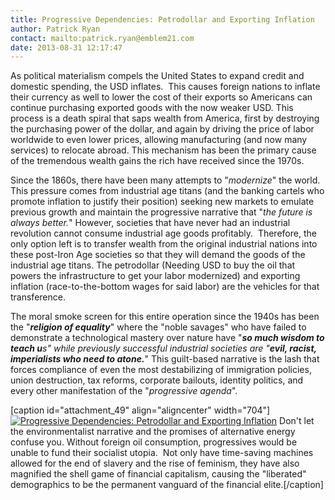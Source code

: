 ```yaml
---
title: Progressive Dependencies: Petrodollar and Exporting Inflation
author: Patrick Ryan
contact: mailto:patrick.ryan@emblem21.com
date: 2013-08-31 12:17:47
---
```


As political materialism compels the United States to expand credit and domestic spending, the USD inflates.  This causes foreign nations to inflate their currency as well to lower the cost of their exports so Americans can continue purchasing exported goods with the now weaker USD. This process is a death spiral that saps wealth from America, first by destroying the purchasing power of the dollar, and again by driving the price of labor worldwide to even lower prices, allowing manufacturing (and now many services) to relocate abroad. This mechanism has been the primary cause of the tremendous wealth gains the rich have received since the 1970s.

Since the 1860s, there have been many attempts to "_modernize_" the world. This pressure comes from industrial age titans (and the banking cartels who promote inflation to justify their position) seeking new markets to emulate previous growth and maintain the progressive narrative that "_the future is always better._" However, societies that have never had an industrial revolution cannot consume industrial age goods profitably.  Therefore, the only option left is to transfer wealth from the original industrial nations into these post-Iron Age societies so that they will demand the goods of the industrial age titans. The petrodollar (Needing USD to buy the oil that powers the infrastructure to get your labor modernized) and exporting inflation (race-to-the-bottom wages for said labor) are the vehicles for that transference.

The moral smoke screen for this entire operation since the 1940s has been the "**_religion of equality_**" where the "noble savages" who have failed to demonstrate a technological mastery over nature have "_**so much wisdom to teach u**_s" while previously successful industrial societies are "_**evil, racist, imperialists who need to atone.**_" This guilt-based narrative is the lash that forces compliance of even the most destabilizing of immigration policies, union destruction, tax reforms, corporate bailouts, identity politics, and every other manifestation of the "_progressive agenda_".

[caption id="attachment_49" align="aligncenter" width="704"][![Progressive Dependencies: Petrodollar and Exporting Inflation ](/images/ExportingInflationInf-704x1024.jpg)](/images/ExportingInflationInf-704x1024.jpg) Don't let the environmentalist narrative and the promises of alternative energy confuse you. Without foreign oil consumption, progressives would be unable to fund their socialist utopia.  Not only have time-saving machines allowed for the end of slavery and the rise of feminism, they have also magnified the shell game of financial capitalism, causing the "liberated" demographics to be the permanent vanguard of the financial elite.[/caption]